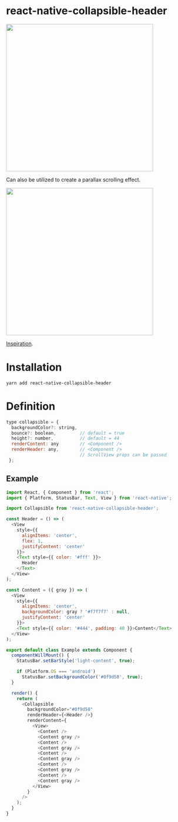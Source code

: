 # react-native-collapsible-header
<img src="https://raw.githubusercontent.com/sonaye/react-native-collapsible-header/master/demo1.gif" width="400">

Can also be utilized to create a parallax scrolling effect.

<img src="https://raw.githubusercontent.com/sonaye/react-native-collapsible-header/master/demo2.gif" width="400">

[Inspiration](https://medium.com/appandflow/react-native-collapsible-navbar-e51a049b560a).

# Installation
`yarn add react-native-collapsible-header`

# Definition
```javascript
type collapsible = {
  backgroundColor?: string,
  bounce?: boolean,         // default = true
  height?: number,          // default = 44
  renderContent: any        // <Component />
  renderHeader: any,        // <Component />
                            // ScrollView props can be passed
 };
```

## Example
```javascript
import React, { Component } from 'react';
import { Platform, StatusBar, Text, View } from 'react-native';

import Collapsible from 'react-native-collapsible-header';

const Header = () => (
  <View
    style={{
      alignItems: 'center',
      flex: 1,
      justifyContent: 'center'
    }}>
    <Text style={{ color: '#fff' }}>
      Header
    </Text>
  </View>
);

const Content = ({ gray }) => (
  <View
    style={{
      alignItems: 'center',
      backgroundColor: gray ? '#f7f7f7' : null,
      justifyContent: 'center'
    }}>
    <Text style={{ color: '#444', padding: 40 }}>Content</Text>
  </View>
);

export default class Example extends Component {
  componentWillMount() {
    StatusBar.setBarStyle('light-content', true);

    if (Platform.OS === 'android')
      StatusBar.setBackgroundColor('#0f9d58', true);
  }

  render() {
    return (
      <Collapsible
        backgroundColor="#0f9d58"
        renderHeader={<Header />}
        renderContent={
          <View>
            <Content />
            <Content gray />
            <Content />
            <Content gray />
            <Content />
            <Content gray />
            <Content />
            <Content gray />
            <Content />
            <Content gray />
          </View>
        }
      />
    );
  }
}
```
